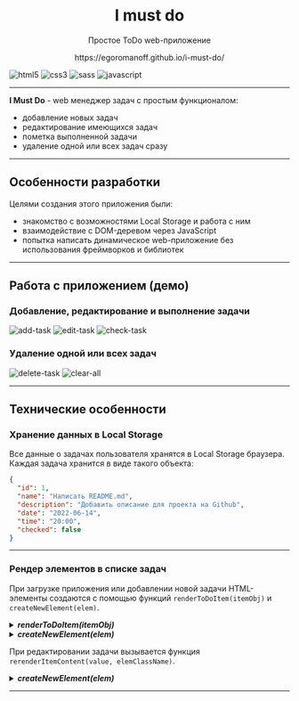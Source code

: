 <h1 align="center"> I must do </h1>
<p align="center">Простое ToDo web-приложение</p>
<p align="center">https://egoromanoff.github.io/i-must-do/</p>

![html5](https://user-images.githubusercontent.com/67374276/173600400-3b7d7727-8319-40c5-8a4a-2a2467f27a5f.svg)
![css3](https://user-images.githubusercontent.com/67374276/173600464-370cede0-ab20-47d7-a634-b27f0648219c.svg)
![sass](https://user-images.githubusercontent.com/67374276/173600491-30d078f5-516d-44bf-8650-8bf470ab2a65.svg)
![javascript](https://user-images.githubusercontent.com/67374276/173600513-85a7d65a-2633-4dee-a6b4-5b7c992b57a9.svg)
___
**I Must Do** - web менеджер задач с простым функционалом:

* добавление новых задач
* редактирование имеющихся задач
* пометка выполненной задачи
* удаление одной или всех задач сразу
___
## Особенности разработки

Целями создания этого приложения были:
* знакомство с возможностями Local Storage и работа с ним
* взаимодействие с DOM-деревом через JavaScript
* попытка написать динамическое web-приложение без использования фреймворков и библиотек
___
## Работа с приложением (демо)

### Добавление, редактирование и выполнение задачи
![add-task](https://user-images.githubusercontent.com/67374276/173626224-6ab8f15e-4b79-4ed3-9f93-84773993e76e.gif)
![edit-task](https://user-images.githubusercontent.com/67374276/173627070-02da0d49-641c-4b75-8b03-9d304b9b92ed.gif)
![check-task](https://user-images.githubusercontent.com/67374276/173627559-d02a318c-77ea-47ab-b4fc-f9ee9e3ea95c.gif)

### Удаление одной или всех задач
![delete-task](https://user-images.githubusercontent.com/67374276/173628257-7d23572e-619d-42bb-a290-5b206b3c701c.gif)
![clear-all](https://user-images.githubusercontent.com/67374276/173628640-18509015-1d6d-4735-8e5c-47d09a810bb5.gif)

___
## Технические особенности

### Хранение данных в Local Storage
Все данные о задачах пользователя хранятся в Local Storage браузера. Каждая задача хранится в виде такого объекта:
```json
{
  "id": 1,
  "name": "Написать README.md",
  "description": "Добавить описание для проекта на Github",
  "date": "2022-06-14",
  "time": "20:00",
  "checked": false
}
```
___
### Рендер элементов в списке задач
При загрузке приложения или добавлении новой задачи HTML-элементы создаются с помощью функций `renderToDoItem(itemObj)` и `createNewElement(elem)`.

<details><summary><i><b>renderToDoItem(itemObj)</b></i></summary>
<p>

```javascript
function renderToDoItem(itemObj) {
  let elemsSet = new Set([
    ['li', 'todo__item hidden', itemObj.id],
    ['div', 'checkbox', undefined],
    ['input', 'checkbox__input', `check-${itemObj.id}`],
    ['label', 'checkbox__label', undefined],
    ['div', 'item__buttons', undefined],
    ['button', 'button button--edit', undefined],
    ['button', 'button button--delete', undefined],
    ['div', 'item__content', undefined],
    ['div', 'item__name', undefined],
  ])
  let elemsArr = []

  if (itemObj.description !== '') {
    elemsSet.add(['div', 'item__description', undefined])
  }

  if (itemObj.date !== '') {
    elemsSet.add(['div', 'item__date', undefined])
  }

  if (itemObj.time !== '') {
    elemsSet.add(['div', 'item__time', undefined])
  }

  elemsSet.forEach(elem => elemsArr.push(createNewElement(elem)))

  let checkboxElem = elemsArr.find(el => el.className === 'checkbox')
  checkboxElem.append(
    elemsArr.find(el => el.className === 'checkbox__input'),
    elemsArr.find(el => el.className === 'checkbox__label')
  )

  let btnsElem = elemsArr.find(el => el.className === 'item__buttons')
  btnsElem.append(
    elemsArr.find(el => el.className === 'button button--edit'),
    elemsArr.find(el => el.className === 'button button--delete')
  )

  let contentElem = elemsArr.find(el => el.className === 'item__content')
  let itemNameElem = elemsArr.find(el => el.className === 'item__name')
  itemNameElem.innerText = itemObj.name
  contentElem.append(itemNameElem)

  if (elemsArr.find(el => el.className === 'item__description')) {
    let itemDescriptionElem = elemsArr.find(
      el => el.className === 'item__description'
    )
    itemDescriptionElem.innerText = itemObj.description
    contentElem.append(itemDescriptionElem)
  }

  if (elemsArr.find(el => el.className === 'item__date')) {
    let itemDateElem = elemsArr.find(el => el.className === 'item__date')
    itemDateElem.innerText = convertDate(itemObj.date)
    contentElem.append(itemDateElem)
  }

  if (elemsArr.find(el => el.className === 'item__time')) {
    let itemTimeElem = elemsArr.find(el => el.className === 'item__time')
    itemTimeElem.innerText = itemObj.time
    contentElem.append(itemTimeElem)
  }

  let newItemElem = elemsArr.find(el => el.className === 'todo__item hidden')
  newItemElem.append(checkboxElem, btnsElem, contentElem)
  toDoList.append(newItemElem)

  if (itemObj.checked === true) {
    newItemElem.querySelector('.button--edit').setAttribute('disabled', '')
    newItemElem.querySelector('.checkbox__input').checked = true
    newItemElem.classList.toggle('checked')
  }

  lastID = itemObj.id

  setTimeout(() => {
    newItemElem.classList.remove('hidden')
  }, 0)
}
```

</p>
</details>
  
<details><summary><i><b>createNewElement(elem)</b></i></summary>
<p>

```javascript
function createNewElement(elem) {
  let [elemTagName, elemClassName, elemID] = [...elem]

  let createdElem = document.createElement(elemTagName)
  createdElem.className = elemClassName

  if (elemID !== undefined) createdElem.id = elemID

  if (elemTagName === 'input') createdElem.type = 'checkbox'

  if (elemTagName === 'label')
    createdElem.setAttribute('for', `check-${lastID + 1}`)

  if (elemClassName === 'button button--edit') {
    createdElem.insertAdjacentHTML(
      'afterbegin',
      '<svg xmlns="http://www.w3.org/2000/svg" viewbox="0 0 48 48" width="18" height="18" fill="#aaa"><path d="M 36 5.0097656 C 34.205301 5.0097656 32.410791 5.6901377 31.050781 7.0507812 L 8.9160156 29.183594 C 8.4960384 29.603571 8.1884588 30.12585 8.0253906 30.699219 L 5.0585938 41.087891 A 1.50015 1.50015 0 0 0 6.9121094 42.941406 L 17.302734 39.974609 A 1.50015 1.50015 0 0 0 17.304688 39.972656 C 17.874212 39.808939 18.39521 39.50518 18.816406 39.083984 L 40.949219 16.949219 C 43.670344 14.228094 43.670344 9.7719064 40.949219 7.0507812 C 39.589209 5.6901377 37.794699 5.0097656 36 5.0097656 z M 36 7.9921875 C 37.020801 7.9921875 38.040182 8.3855186 38.826172 9.171875 A 1.50015 1.50015 0 0 0 38.828125 9.171875 C 40.403 10.74675 40.403 13.25325 38.828125 14.828125 L 36.888672 16.767578 L 31.232422 11.111328 L 33.171875 9.171875 C 33.957865 8.3855186 34.979199 7.9921875 36 7.9921875 z M 29.111328 13.232422 L 34.767578 18.888672 L 16.693359 36.962891 C 16.634729 37.021121 16.560472 37.065723 16.476562 37.089844 L 8.6835938 39.316406 L 10.910156 31.521484 A 1.50015 1.50015 0 0 0 10.910156 31.519531 C 10.933086 31.438901 10.975086 31.366709 11.037109 31.304688 L 29.111328 13.232422 z"/></svg>'
    )
  }

  if (elemClassName === 'button button--delete') {
    createdElem.insertAdjacentHTML(
      'afterbegin',
      '<svg xmlns="http://www.w3.org/2000/svg" width="22" height="22" viewbox="0 0 512 512" fill="#aaa"><path d="M289.94,256l95-95A24,24,0,0,0,351,127l-95,95-95-95A24,24,0,0,0,127,161l95,95-95,95A24,24,0,1,0,161,385l95-95,95,95A24,24,0,0,0,385,351Z"/></svg>'
    )
  }

  return createdElem
}
```

</p>
</details>

При редактировании задачи вызывается функция `rerenderItemContent(value, elemClassName)`.
<details><summary><i><b>createNewElement(elem)</b></i></summary>
<p>

```javascript
function rerenderItemContent(value, elemClassName) {
  let elem = editedItem.querySelector(`.${elemClassName}`)

  if (value) {
    if (!elem) {
      let newElem = createNewElement(['div', elemClassName, undefined])
      newElem.innerText = value
      editedItem.querySelector('.item__content').append(newElem)
    } else if (value !== elem.innerText) elem.innerText = value
  } else {
    if (elem) elem.remove()
  }
}
```

</p>
</details>

___
